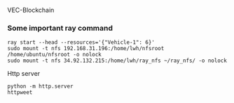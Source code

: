 VEC-Blockchain



### Some important ray command

```shell
ray start --head --resources='{"Vehicle-1": 6}'
sudo mount -t nfs 192.168.31.196:/home/lwh/nfsroot /home/ubuntu/nfsroot -o nolock
sudo mount -t nfs 34.92.132.215:/home/lwh/ray_nfs ~/ray_nfs/ -o nolock
```

Http server

```shell
python -m http.server
httpweet
```




